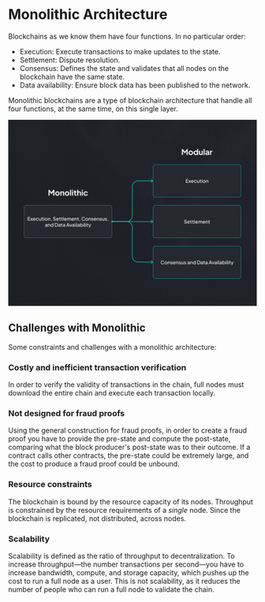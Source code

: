 # Monolithic Architecture

Blockchains as we know them have four functions. In no particular order:

- Execution: Execute transactions to make updates to the state.
- Settlement: Dispute resolution.
- Consensus: Defines the state and validates that all nodes on the blockchain have the same state.
- Data availability: Ensure block data has been published to the network.

Monolithic blockchains are a type of blockchain architecture that handle all four functions, at the same time, on this single layer.

![monolithic](./images/monolithic.png)

## Challenges with Monolithic

Some constraints and challenges with a monolithic architecture:

### Costly and inefficient transaction verification

In order to verify the validity of transactions in the chain, full nodes must download the entire chain and execute each transaction locally.

### Not designed for fraud proofs

Using the general construction for fraud proofs, in order to create a fraud proof you have to provide the pre-state and compute the post-state, comparing what the block producer's post-state was to their outcome. If a contract calls other contracts, the pre-state could be extremely large, and the cost to produce a fraud proof could be unbound.

### Resource constraints

The blockchain is bound by the resource capacity of its nodes. Throughput is constrained by the resource requirements of a *single* node. Since the blockchain is replicated, not distributed, across nodes.

### Scalability

Scalability is defined as the ratio of throughput to decentralization. To increase throughput—the number transactions per second—you have to increase bandwidth, compute, and storage capacity, which pushes up the cost to run a full node as a user. This is not scalability, as it reduces the number of people who can run a full node to validate the chain.
